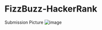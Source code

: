 # FizzBuzz-HackerRank
Submission Picture
![image](https://user-images.githubusercontent.com/68779526/167295966-78651280-3503-4527-a790-3b94382cec9f.png)
